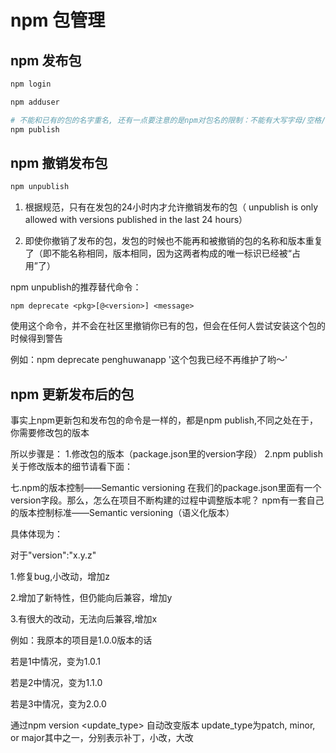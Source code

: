 # npm 包管理

## npm 发布包

```bash
npm login

npm adduser

# 不能和已有的包的名字重名, 还有一点要注意的是npm对包名的限制：不能有大写字母/空格/下滑线
npm publish
```

## npm 撤销发布包

```bash
npm unpublish
```

1. 根据规范，只有在发包的24小时内才允许撤销发布的包（ unpublish is only allowed with versions published in the last 24 hours）

2. 即使你撤销了发布的包，发包的时候也不能再和被撤销的包的名称和版本重复了（即不能名称相同，版本相同，因为这两者构成的唯一标识已经被“占用”了）

npm unpublish的推荐替代命令：

`npm deprecate <pkg>[@<version>] <message>`

使用这个命令，并不会在社区里撤销你已有的包，但会在任何人尝试安装这个包的时候得到警告

例如：npm deprecate penghuwanapp '这个包我已经不再维护了哟～'

## npm 更新发布后的包

事实上npm更新包和发布包的命令是一样的，都是npm publish,不同之处在于，你需要修改包的版本

所以步骤是：
1.修改包的版本（package.json里的version字段）
2.npm publish
关于修改版本的细节请看下面：

七.npm的版本控制——Semantic versioning
在我们的package.json里面有一个version字段。那么，怎么在项目不断构建的过程中调整版本呢？
npm有一套自己的版本控制标准——Semantic versioning（语义化版本）

具体体现为：

对于"version":"x.y.z"

1.修复bug,小改动，增加z

2.增加了新特性，但仍能向后兼容，增加y

3.有很大的改动，无法向后兼容,增加x

例如：我原本的项目是1.0.0版本的话

若是1中情况，变为1.0.1

若是2中情况，变为1.1.0

若是3中情况，变为2.0.0

通过npm version \<update_type> 自动改变版本
update_type为patch, minor, or major其中之一，分别表示补丁，小改，大改